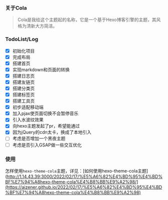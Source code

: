 ### 关于Cola

> Cola是我给这个主题起的名称，它是一个基于Hexo博客引擎的主题，其风格为清新大方简洁。

### TodoList/Log

- [x] 初始化项目
- [x] 完成布局
- [x] 搭建首页
- [x] 实现markdown和页面的转换
- [x] 搭建日志页
- [x] 搭建友链页
- [x] 搭建分类页
- [x] 搭建标签页
- [x] 搭建工具页
- [x] 初步适配移动端
- [x] 加入pjax使页面切换不会暂停音乐
- [x] 引入水波纹效果
- [x] 向hexo主题发起了pr，希望能通过
- [x] 因为jQuery的cdn太卡，换成了本地引入
- [ ] 考虑是否增加一个黑夜主题
- [ ] 考虑是否引入GSAP做一些交互优化

### 使用

怎样使用`hexo-theme-cola`主题，详见：[如何使用hexo-theme-cola主题](http://1.14.43.39:3000/2022/02/17/%E5%A6%82%E4%BD%95%E4%BD%BF%E7%94%A8hexo-theme-cola%E4%B8%BB%E9%A2%98/](https://aizener.github.io/2022/02/17/%E5%A6%82%E4%BD%95%E4%BD%BF%E7%94%A8hexo-theme-cola%E4%B8%BB%E9%A2%98)
